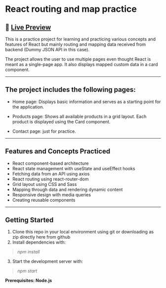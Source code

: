 
# React routing and map practice

## 🔗 [Live Preview]()
<!-- ![Design preview]() -->

This is a practice project for learning and practicing various concepts and features of React but mainly routing and mapping data received from backend (Dummy JSON API in this case). 

The project allows the user to use multiple pages even thought React is meant as a single-page app. It also displays mapped custom data in a card component. 

---
## The project includes the following pages:

* Home page: Displays basic information and serves as a starting point for the application.

* Products page: Shows all available products in a grid layout. Each product is displayed using the Card component.

* Contact page: just for practice.

---

## Features and Concepts Practiced

* React component-based architecture
* React state management with useState and useEffect hooks
* Fetching data from an API using axios
* React routing using react-router-dom
* Grid layout using CSS and Sass
* Mapping through data and rendering dynamic content
* Responsive design with media queries
* Creating reusable components

---

## Getting Started 

1. Clone this repo in your local environment using git or downloading as zip directly here from github 
2. Install dependencies with:
> <em>npm install</em>
3. Start the development server with:
> <em>npm start</em>

**Prerequisites: Node.js** 

    